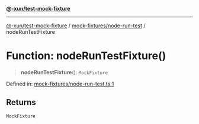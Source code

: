[**@-xun/test-mock-fixture**](../../../README.md)

***

[@-xun/test-mock-fixture](../../../README.md) / [mock-fixtures/node-run-test](../README.md) / nodeRunTestFixture

# Function: nodeRunTestFixture()

> **nodeRunTestFixture**(): `MockFixture`

Defined in: [mock-fixtures/node-run-test.ts:1](https://github.com/Xunnamius/test-utils/blob/fb7ffeb540b6329cd58507a70130e011f552c63c/packages/test-mock-fixture/src/mock-fixtures/node-run-test.ts#L1)

## Returns

`MockFixture`
